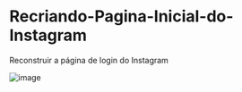 # Recriando-Pagina-Inicial-do-Instagram


Reconstruir a página de login do Instagram

![image](https://github.com/BieLsUs/Recriando-Pagina-Inicial-do-Instagram/assets/100472192/a731aed3-ad06-4854-910b-b82228cc7b2a)
